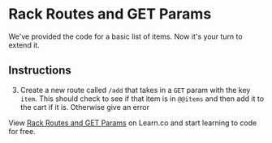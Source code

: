 # Rack Routes and GET Params

We've provided the code for a basic list of items. Now it's your turn to extend it.

## Instructions

  <!-- 1. Create a new class array called `@@cart` to hold any items in your cart -->
  <!-- 2. Create a new route called `/cart` to show the items in your cart -->
  3. Create a new route called `/add` that takes in a `GET` param with the key `item`. This should check to see if that item is in `@@items` and then add it to the cart if it is. Otherwise give an error

<p data-visibility='hidden'>View <a href='https://learn.co/lessons/rack-get-params-lab' title='Rack Routes and GET Params'>Rack Routes and GET Params</a> on Learn.co and start learning to code for free.</p>
